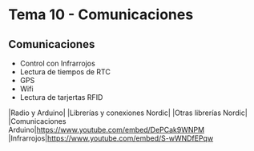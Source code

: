 # Tema 10 - Comunicaciones

## Comunicaciones
* Control con Infrarrojos
* Lectura de tiempos de RTC
* GPS
* Wifi
* Lectura de tarjertas RFID


|Radio y Arduino|
|Librerías y conexiones Nordic|
|Otras librerías  Nordic|
|Comunicaciones Arduino|https://www.youtube.com/embed/DePCak9WNPM
|Infrarrojos|https://www.youtube.com/embed/S-wWNDfEPqw
